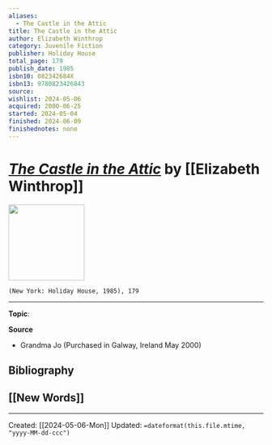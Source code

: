 ```yaml
---
aliases:
  - The Castle in the Attic
title: The Castle in the Attic
author: Elizabeth Winthrop
category: Juvenile Fiction
publisher: Holiday House
total_page: 179
publish_date: 1985
isbn10: 082342684X
isbn13: 9780823426843
source: 
wishlist: 2024-05-06
acquired: 2000-06-25
started: 2024-05-04
finished: 2024-06-09
finishednotes: none
---
```

# *[The Castle in the Attic]()* by [[Elizabeth Winthrop]]

<img src="http://books.google.com/books/content?id=G3zRDwAAQBAJ&printsec=frontcover&img=1&zoom=1&edge=curl&source=gbs_api" width=150>

`(New York: Holiday House, 1985), 179`



--- 
**Topic**: 

**Source**
- Grandma Jo (Purchased in Galway, Ireland May 2000)

**Bibliography**
- 
 
**[[New Words]]**
- 

---
Created: [[2024-05-06-Mon]]
Updated: `=dateformat(this.file.mtime, "yyyy-MM-dd-ccc")`